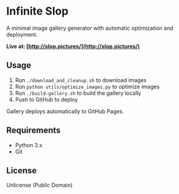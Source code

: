 # Infinite Slop

A minimal image gallery generator with automatic optimization and deployment.

**Live at: [http://slop.pictures/](http://slop.pictures/)**

## Usage

1. Run `./download_and_cleanup.sh` to download images
2. Run `python utils/optimize_images.py` to optimize images
3. Run `./build-gallery.sh` to build the gallery locally
4. Push to GitHub to deploy

Gallery deploys automatically to GitHub Pages.

## Requirements

- Python 3.x
- Git

## License

Unlicense (Public Domain)